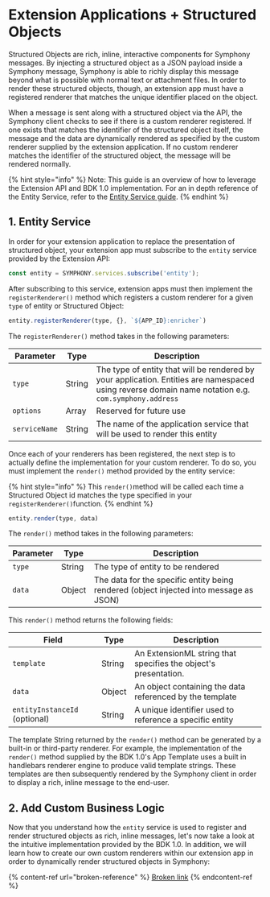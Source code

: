 # Extension Applications + Structured Objects

Structured Objects are rich, inline, interactive components for Symphony messages. By injecting a structured object as a JSON payload inside a Symphony message, Symphony is able to richly display this message beyond what is possible with normal text or attachment files. In order to render these structured objects, though, an extension app must have a registered renderer that matches the unique identifier placed on the object.&#x20;

When a message is sent along with a structured object via the API, the Symphony client checks to see if there is a custom renderer registered. If one exists that matches the identifier of the structured object itself, the message and the data are dynamically rendered as specified by the custom renderer supplied by the extension application. If no custom renderer matches the identifier of the structured object, the message will be rendered normally.

{% hint style="info" %}
Note: This guide is an overview of how to leverage the Extension API and BDK 1.0 implementation. For an in depth reference of the Entity Service, refer to the [Entity Service guide](../overview-of-extension-api/extension-api-services/entity-service/).
{% endhint %}

## 1.  Entity Service

In order for your extension application to replace the presentation of structured object, your extension app must subscribe to the `entity` service provided by the Extension API:

```javascript
const entity = SYMPHONY.services.subscribe('entity');
```

After subscribing to this service, extension apps must then implement the `registerRenderer()` method which registers a custom renderer for a given `type` of entity or Structured Object:

```javascript
entity.registerRenderer(type, {}, `${APP_ID}:enricher`)
```

The `registerRenderer()` method takes in the following parameters:

| Parameter     | Type   | Description                                                                                                                                           |
| ------------- | ------ | ----------------------------------------------------------------------------------------------------------------------------------------------------- |
| `type`        | String | The type of entity that will be rendered by your application.  Entities are namespaced using reverse domain name notation e.g. `com.symphony.address` |
| `options`     | Array  | Reserved for future use                                                                                                                               |
| `serviceName` | String | The name of the application service that will be used to render this entity                                                                           |

Once each of your renderers has been registered, the next step is to actually define the implementation for your custom renderer. To do so, you must implement the `render()` method provided by the entity service:

{% hint style="info" %}
This `render()`method will be called each time a Structured Object id matches the type specified in your `registerRenderer()`function.
{% endhint %}

```javascript
entity.render(type, data)
```

The `render()` method takes in the following parameters:

| Parameter | Type   | Description                                                                            |
| --------- | ------ | -------------------------------------------------------------------------------------- |
| `type`    | String | The type of entity to be rendered                                                      |
| `data`    | Object | The data for the specific entity being rendered (object injected into message as JSON) |

This `render()` method returns the following fields:

| Field                         | Type   | Description                                                     |
| ----------------------------- | ------ | --------------------------------------------------------------- |
| `template`                    | String | An ExtensionML string that specifies the object's presentation. |
| `data`                        | Object | An object containing the data referenced by the template        |
| `entityInstanceId` (optional) | String | A unique identifier used to reference a specific entity         |

The template String returned by the `render()` method can be generated by a built-in or third-party renderer. For example, the implementation of the `render()` method supplied by the BDK 1.0's App Template uses a built in handlebars renderer engine to produce valid template strings. These templates are then subsequently rendered by the Symphony client in order to display a rich, inline message to the end-user.

## 2.  Add Custom Business Logic

Now that you understand how the `entity` service is used to register and render structured objects as rich, inline messages, let's now take a look at the intuitive implementation provided by the BDK 1.0. In addition, we will learn how to create our own custom renderers within our extension app in order to dynamically render structured objects in Symphony:

{% content-ref url="broken-reference" %}
[Broken link](broken-reference)
{% endcontent-ref %}
